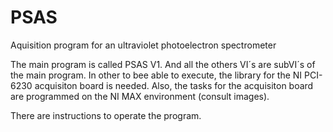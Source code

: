 # PSAS
Aquisition program for an ultraviolet photoelectron spectrometer 

The main program is called PSAS V1. And all the others VI´s are subVI´s of the main program. In other to bee able to execute, the library for the NI PCI-6230 acquisiton board is needed. Also, the tasks for the acquisiton board are programmed on the NI MAX environment (consult images).

There are instructions to operate the program. 
